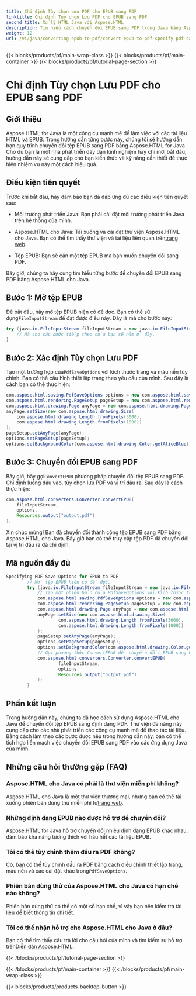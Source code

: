```yaml
---
title: Chỉ định Tùy chọn Lưu PDF cho EPUB sang PDF
linktitle: Chỉ định Tùy chọn Lưu PDF cho EPUB sang PDF
second_title: Xử lý HTML Java với Aspose.HTML
description: Tìm hiểu cách chuyển đổi EPUB sang PDF trong Java bằng Aspose.HTML, một thư viện thao tác HTML mạnh mẽ.
weight: 12
url: /vi/java/converting-epub-to-pdf/convert-epub-to-pdf-specify-pdf-save-options/
---
```


{{< blocks/products/pf/main-wrap-class >}}
{{< blocks/products/pf/main-container >}}
{{< blocks/products/pf/tutorial-page-section >}}

# Chỉ định Tùy chọn Lưu PDF cho EPUB sang PDF


## Giới thiệu

Aspose.HTML for Java là một công cụ mạnh mẽ để làm việc với các tài liệu HTML và EPUB. Trong hướng dẫn từng bước này, chúng tôi sẽ hướng dẫn bạn quy trình chuyển đổi tệp EPUB sang PDF bằng Aspose.HTML for Java. Cho dù bạn là một nhà phát triển dày dạn kinh nghiệm hay chỉ mới bắt đầu, hướng dẫn này sẽ cung cấp cho bạn kiến thức và kỹ năng cần thiết để thực hiện nhiệm vụ này một cách hiệu quả.

## Điều kiện tiên quyết

Trước khi bắt đầu, hãy đảm bảo bạn đã đáp ứng đủ các điều kiện tiên quyết sau:

- Môi trường phát triển Java: Bạn phải cài đặt môi trường phát triển Java trên hệ thống của mình.

-  Aspose.HTML cho Java: Tải xuống và cài đặt thư viện Aspose.HTML cho Java. Bạn có thể tìm thấy thư viện và tài liệu liên quan trên[trang web](https://releases.aspose.com/html/java/).

- Tệp EPUB: Bạn sẽ cần một tệp EPUB mà bạn muốn chuyển đổi sang PDF.

Bây giờ, chúng ta hãy cùng tìm hiểu từng bước để chuyển đổi EPUB sang PDF bằng Aspose.HTML cho Java.

## Bước 1: Mở tệp EPUB

 Để bắt đầu, hãy mở tệp EPUB hiện có để đọc. Bạn có thể sử dụng`FileInputStream` để đạt được điều này. Đây là mã cho bước này:

```java
try (java.io.FileInputStream fileInputStream = new java.io.FileInputStream(Resources.input("input.epub"))) {
    // Mã cho các bước tiếp theo của bạn sẽ nằm ở đây.
}
```

## Bước 2: Xác định Tùy chọn Lưu PDF

 Tạo một trường hợp của`PdfSaveOptions` với kích thước trang và màu nền tùy chỉnh. Bạn có thể cấu hình thiết lập trang theo yêu cầu của mình. Sau đây là cách bạn có thể thực hiện:

```java
com.aspose.html.saving.PdfSaveOptions options = new com.aspose.html.saving.PdfSaveOptions();
com.aspose.html.rendering.PageSetup pageSetup = new com.aspose.html.rendering.PageSetup();
com.aspose.html.drawing.Page anyPage = new com.aspose.html.drawing.Page();
anyPage.setSize(new com.aspose.html.drawing.Size(
    com.aspose.html.drawing.Length.fromPixels(3000),
    com.aspose.html.drawing.Length.fromPixels(1000))
);
pageSetup.setAnyPage(anyPage);
options.setPageSetup(pageSetup);
options.setBackgroundColor(com.aspose.html.drawing.Color.getAliceBlue());
```

## Bước 3: Chuyển đổi EPUB sang PDF

 Bây giờ, hãy gọi`ConvertEPUB` phương pháp chuyển đổi tệp EPUB sang PDF. Chỉ định luồng đầu vào, tùy chọn lưu PDF và vị trí đầu ra. Sau đây là cách thực hiện:

```java
com.aspose.html.converters.Converter.convertEPUB(
    fileInputStream,
    options,
    Resources.output("output.pdf")
);
```

Xin chúc mừng! Bạn đã chuyển đổi thành công tệp EPUB sang PDF bằng Aspose.HTML cho Java. Bây giờ bạn có thể truy cập tệp PDF đã chuyển đổi tại vị trí đầu ra đã chỉ định.

## Mã nguồn đầy đủ
```java
Specifying PDF Save Options for EPUB to PDF
        // Mở tệp EPUB hiện có để đọc.
        try (java.io.FileInputStream fileInputStream = new java.io.FileInputStream(Resources.input("input.epub"))) {
            // Tạo một phiên bản của PdfSaveOptions với kích thước trang và màu nền tùy chỉnh.
            com.aspose.html.saving.PdfSaveOptions options = new com.aspose.html.saving.PdfSaveOptions();
            com.aspose.html.rendering.PageSetup pageSetup = new com.aspose.html.rendering.PageSetup();
            com.aspose.html.drawing.Page anyPage = new com.aspose.html.drawing.Page();
            anyPage.setSize(new com.aspose.html.drawing.Size(
                    com.aspose.html.drawing.Length.fromPixels(3000),
                    com.aspose.html.drawing.Length.fromPixels(1000))
            );
            pageSetup.setAnyPage(anyPage);
            options.setPageSetup(pageSetup);
            options.setBackgroundColor(com.aspose.html.drawing.Color.getAliceBlue());
            // Gọi phương thức ConvertEPUB để chuyển đổi EPUB sang PDF.
            com.aspose.html.converters.Converter.convertEPUB(
                    fileInputStream,
                    options,
                    Resources.output("output.pdf")
            );
        }
```


## Phần kết luận

Trong hướng dẫn này, chúng ta đã học cách sử dụng Aspose.HTML cho Java để chuyển đổi tệp EPUB sang định dạng PDF. Thư viện đa năng này cung cấp cho các nhà phát triển các công cụ mạnh mẽ để thao tác tài liệu. Bằng cách làm theo các bước được nêu trong hướng dẫn này, bạn có thể tích hợp liền mạch việc chuyển đổi EPUB sang PDF vào các ứng dụng Java của mình.

## Những câu hỏi thường gặp (FAQ)

### Aspose.HTML cho Java có phải là thư viện miễn phí không?
 Aspose.HTML cho Java là một thư viện thương mại, nhưng bạn có thể tải xuống phiên bản dùng thử miễn phí từ[trang web](https://releases.aspose.com/).

### Những định dạng EPUB nào được hỗ trợ để chuyển đổi?
Aspose.HTML for Java hỗ trợ chuyển đổi nhiều định dạng EPUB khác nhau, đảm bảo khả năng tương thích với hầu hết các tài liệu EPUB.

### Tôi có thể tùy chỉnh thêm đầu ra PDF không?
 Có, bạn có thể tùy chỉnh đầu ra PDF bằng cách điều chỉnh thiết lập trang, màu nền và các cài đặt khác trong`PdfSaveOptions`.

### Phiên bản dùng thử của Aspose.HTML cho Java có hạn chế nào không?
Phiên bản dùng thử có thể có một số hạn chế, vì vậy bạn nên kiểm tra tài liệu để biết thông tin chi tiết.

### Tôi có thể nhận hỗ trợ cho Aspose.HTML cho Java ở đâu?
Bạn có thể tìm thấy câu trả lời cho câu hỏi của mình và tìm kiếm sự hỗ trợ trên[Diễn đàn Aspose.HTML](https://forum.aspose.com/).

{{< /blocks/products/pf/tutorial-page-section >}}

{{< /blocks/products/pf/main-container >}}
{{< /blocks/products/pf/main-wrap-class >}}

{{< blocks/products/products-backtop-button >}}
